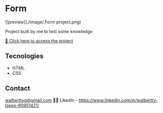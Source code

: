 # Form

![preview](./image/.Form project.png)

Project built by me to test some knowledge

[🔗 Click here to access the project](https://walbertty.github.io/Form/)

## Tecnologies

- HTML
- CSS

## Contact

walberttyg@gmail.com 🚛💨
LikedIn - https://www.linkedin.com/in/walbertty-lopes-90951421/
